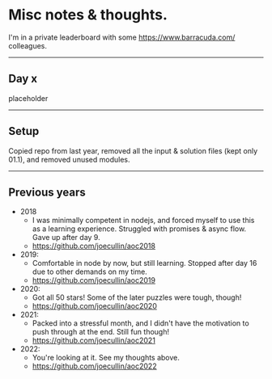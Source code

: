 # Misc notes & thoughts.

I'm in a private leaderboard with some https://www.barracuda.com/ colleagues.

---
## Day x

placeholder



---
## Setup

Copied repo from last year, removed all the input & solution files (kept only 01.1), and removed unused modules.

---
## Previous years

* 2018
    * I was minimally competent in nodejs, and forced myself to use this as a learning experience. Struggled with promises & async flow. Gave up after day 9.
    * https://github.com/joecullin/aoc2018
* 2019:
    * Comfortable in node by now, but still learning. Stopped after day 16 due to other demands on my time.
    * https://github.com/joecullin/aoc2019
* 2020:
    * Got all 50 stars! Some of the later puzzles were tough, though!
   * https://github.com/joecullin/aoc2020
* 2021:
    * Packed into a stressful month, and I didn't have the motivation to push through at the end. Still fun though!
    * https://github.com/joecullin/aoc2021
* 2022:
    * You're looking at it. See my thoughts above.
    * https://github.com/joecullin/aoc2022
